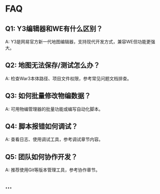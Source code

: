 # FAQ

## Q1: Y3编辑器和WE有什么区别？
A: Y3是网易官方新一代地图编辑器，支持现代开发方式，兼容WE但功能更强大。

## Q2: 地图无法保存/测试怎么办？
A: 检查War3本体路径、项目文件权限，参考常见问题文档排查。

## Q3: 如何批量修改物编数据？
A: 可用物编管理器的批量功能或编写自动化脚本。

## Q4: 脚本报错如何调试？
A: 查看日志、使用调试工具，参考调试章节内容。

## Q5: 团队如何协作开发？
A: 推荐使用Git等版本管理工具，参考协作章节。

## ...